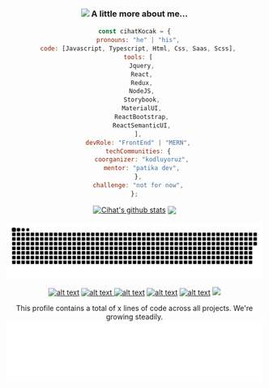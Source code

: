 <body>

<center>

### <img src="https://media.giphy.com/media/l0Iych4GHWMRxci2I/giphy.gif" width="50"> A little more about me...  

```javascript
const cihatKocak = {
  pronouns: "he" | "his",
  code: [Javascript, Typescript, Html, Css, Saas, Scss],
  tools: [
    Jquery,
    React,
    Redux,
    NodeJS,
    Storybook,
    MaterialUI,
    ReactBootstrap,
    ReactSemanticUI,
  ],
  devRole: "FrontEnd" | "MERN",
  techCommunities: {
    coorganizer: "kodluyoruz",
    mentor: "patika dev",
  },
  challenge: "not for now",
};
```

<!--![Screen Shot](imgs/SpaceMan.png) -->

<div align="center"> 
 <a href="https://github.com/CihatKOCAK/github-readme-stats"><img align="center" src="https://github-readme-stats.vercel.app/api?username=CihatKOCAK&show_icons=true&include_all_commits=true&theme=synthwave&hide_border=true" alt="Cihat's github stats" /></a>  <a href="https://github.com/CihatKOCAK/github-readme-stats"><img align="center" src="https://github-readme-stats.vercel.app/api/top-langs/?username=CihatKOCAK&langs_count=10&show_icons=true&&layout=compact&theme=synthwave&hide_border=true" /></a> 

 </div>
<div align="center">
  
  <br />
 <picture>
  <source media="(prefers-color-scheme: dark)" srcset="https://raw.githubusercontent.com/CihatKOCAK/CihatKOCAK/output/github-contribution-grid-snake-dark.svg">
  <source media="(prefers-color-scheme: light)" srcset="https://raw.githubusercontent.com/CihatKOCAK/CihatKOCAK/output/github-contribution-grid-snake.svg">
  <img alt="github contribution grid snake animation" src="https://raw.githubusercontent.com/CihatKOCAK/CihatKOCAK/output/github-contribution-grid-snake.svg">
</picture>
  <br />


 <a href="https://www.linkedin.com/in/cihat-kocakk/" target="_blank"> ![alt text](https://img.shields.io/badge/-LinkedIn-0e76a8?style=plastic&logo=linkedIn)</a>  <a href="https://twitter.com/davsanavi" target="_blank">![alt text](https://img.shields.io/badge/-Twitter-1DA1F2?style=plastic&logo=Twitter) </a>  <a href="https://www.instagram.com/cihatkocakk/" target="_blank">![alt text](https://img.shields.io/badge/-Instagram-833AB4?style=plastic&logo=Instagram)</a>  <a href="https://www.hackerrank.com/pcihatkocakk/" target="_blank">![alt text](https://img.shields.io/badge/-hackerrank-0e76a8?style=plastic&logo=hackerrank)</a>  <a href="https://medium.com/@cihatkocak" target="_blank">![alt text](https://img.shields.io/badge/-medium-0e76a8?style=plastic&logo=medium)</a> 
![](https://komarev.com/ghpvc/?username=cihatKOCAK&&color=blueviolet&label=PROFILE+VIEWS) 

  </div> 
<div align="center">
  This profile contains a total of x lines of code across all projects. We're growing steadily.
 </div> 

<img height="120" alt="Thanks for visiting me" width="100%" src="/bb.svg" />
<br />
</center>
  
  </body>
<!--
**CihatKOCAK/CihatKOCAK** is a ✨ _special_ ✨ repository because its `README.md` (this file) appears on your GitHub profile.

Here are some ideas to get you started:

- 🔭 I’m currently working on ...
- 🌱 I’m currently learning ...
- 👯 I’m looking to collaborate on ...
- 🤔 I’m looking for help with ...
- 💬 Ask me about ...
- 📫 How to reach me: ...
- 😄 Pronouns: ...
- ⚡ Fun fact: ...
-->

